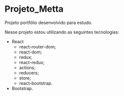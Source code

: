 # Projeto_Metta

Projeto portfólio desenvolvido para estudo. 

Nesse projeto estou utilizando as seguintes tecnologias:
- React
  - react-router-dom;
  - react-dom;
  - redux;
  - react-redux;
  - actions;
  - reducers;
  - store;
  - react-bootstrap.
- Bootstrap.
